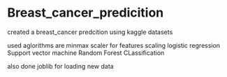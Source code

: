 # Breast_cancer_predicition
created a breast_cancer predcition using kaggle datasets

used aglorithms are minmax scaler for features scaling
logistic regression 
Support vector machine 
Random Forest CLassification

also done joblib for loading new data 
